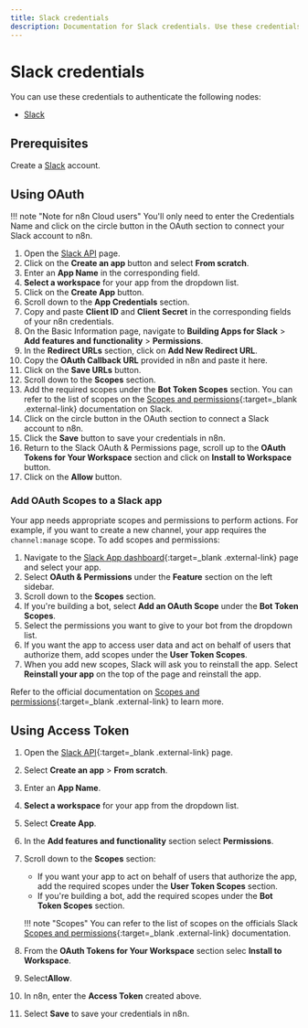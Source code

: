 ```yaml
---
title: Slack credentials
description: Documentation for Slack credentials. Use these credentials to authenticate Slack in n8n, a workflow automation platform.
---
```


# Slack credentials

You can use these credentials to authenticate the following nodes:

- [Slack](/integrations/builtin/app-nodes/n8n-nodes-base.slack/)

## Prerequisites

Create a [Slack](https://slack.com/) account.

## Using OAuth

!!! note "Note for n8n Cloud users"
    You'll only need to enter the Credentials Name and click on the circle button in the OAuth section to connect your Slack account to n8n.


1. Open the [Slack API](https://api.slack.com/) page.
2. Click on the **Create an app** button and select **From scratch**.
3. Enter an **App Name** in the corresponding field.
4. **Select a workspace** for your app from the dropdown list.
5. Click on the **Create App** button.
6. Scroll down to the **App Credentials** section.
7. Copy and paste **Client ID** and **Client Secret** in the corresponding fields of your n8n credentials.
8. On the Basic Information page, navigate to **Building Apps for Slack** > **Add features and functionality** > **Permissions**.
9. In the **Redirect URLs** section, click on **Add New Redirect URL**.
10. Copy the **OAuth Callback URL** provided in n8n and paste it here.
11. Click on the **Save URLs** button.
12. Scroll down to the **Scopes** section.
13. Add the required scopes under the **Bot Token Scopes** section. You can refer to the list of scopes on the [Scopes and permissions](https://api.slack.com/scopes){:target=_blank .external-link} documentation on Slack.
14. Click on the circle button in the OAuth section to connect a Slack account to n8n.
15. Click the **Save** button to save your credentials in n8n.
16. Return to the Slack OAuth & Permissions page, scroll up to the **OAuth Tokens for Your Workspace** section and click on **Install to Workspace** button.
17. Click on the **Allow** button.

### Add OAuth Scopes to a Slack app

Your app needs appropriate scopes and permissions to perform actions. For example, if you want to create a new channel, your app requires the `channel:manage` scope. To add scopes and permissions:

1. Navigate to the [Slack App dashboard](https://api.slack.com/apps){:target=_blank .external-link} page and select your app.
2. Select **OAuth & Permissions** under the **Feature** section on the left sidebar.
3. Scroll down to the **Scopes** section.
4. If you're building a bot, select **Add an OAuth Scope** under the **Bot Token Scopes**.
5. Select the permissions you want to give to your bot from the dropdown list.
6. If you want the app to access user data and act on behalf of users that authorize them, add scopes under the **User Token Scopes**.
7. When you add new scopes, Slack will ask you to reinstall the app. Select **Reinstall your app** on the top of the page and reinstall the app.

Refer to the official documentation on [Scopes and permissions](https://api.slack.com/scopes){:target=_blank .external-link} to learn more.

<!---
The following video demonstrates the steps mentioned above.

<div class="video-container">
<iframe width="840" height="472.5" src="https://www.youtube.com/embed/ewjfY-XQ2Mo" frameborder="0" allow="accelerometer; autoplay; clipboard-write; encrypted-media; gyroscope; picture-in-picture" allowfullscreen></iframe>
</div>

The following video demonstrates the steps to authenticate the Slack node on [n8n.cloud](https://n8n.cloud).

<div class="video-container">
<iframe width="840" height="472.5" src="https://www.youtube.com/embed/RHhaDb1KI2o" frameborder="0" allow="accelerometer; autoplay; clipboard-write; encrypted-media; gyroscope; picture-in-picture" allowfullscreen></iframe>
</div>
--->

## Using Access Token

1. Open the [Slack API](https://api.slack.com/){:target=_blank .external-link} page.
2. Select **Create an app** > **From scratch**.
3. Enter an **App Name**.
4. **Select a workspace** for your app from the dropdown list.
5. Select **Create App**.
6. In the **Add features and functionality** section select **Permissions**.
7. Scroll down to the **Scopes** section:
    * If you want your app to act on behalf of users that authorize the app, add the required scopes under the **User Token Scopes** section.
    * If you're building a bot, add the required scopes under the **Bot Token Scopes** section. 
    
    !!! note "Scopes"
        You can refer to the list of scopes on the officials Slack [Scopes and permissions](https://api.slack.com/scopes){:target=_blank .external-link} documentation.
    

8. From the **OAuth Tokens for Your Workspace** section selec **Install to Workspace**.
9. Select**Allow**.
10. In n8n, enter the **Access Token** created above.
11. Select **Save** to save your credentials in n8n.

<!---
The following video demonstrates the steps mentioned above.

<div class="video-container">
<iframe width="840" height="472.5" src="https://www.youtube.com/embed/8x3BzKhl_ek" frameborder="0" allow="accelerometer; autoplay; clipboard-write; encrypted-media; gyroscope; picture-in-picture" allowfullscreen></iframe>
</div>
--->



